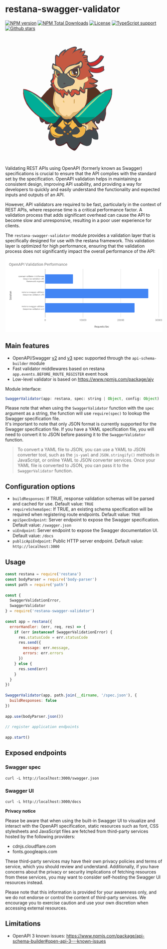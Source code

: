 # restana-swagger-validator
[![NPM version](https://badgen.net/npm/v/restana-swagger-validator)](https://www.npmjs.com/package/restana-swagger-validator)
[![NPM Total Downloads](https://badgen.net/npm/dt/restana-swagger-validator)](https://www.npmjs.com/package/restana-swagger-validator)
[![License](https://badgen.net/npm/license/restana-swagger-validator)](https://www.npmjs.com/package/restana-swagger-validator)
[![TypeScript support](https://badgen.net/npm/types/restana-swagger-validator)](https://www.npmjs.com/package/restana-swagger-validator)
[![Github stars](https://badgen.net/github/stars/jkyberneees/restana-swagger-validator?icon=github)](https://github.com/jkyberneees/restana-swagger-validator)

<img src="logo.svg" width="400">  

Validating REST APIs using OpenAPI (formerly known as Swagger) specifications is crucial to ensure that the API complies with the standard set by the specification. OpenAPI validation helps in maintaining a consistent design, improving API usability, and providing a way for developers to quickly and easily understand the functionality and expected inputs and outputs of an API.  

However, API validators are required to be fast, particularly in the context of REST APIs, where response time is a critical performance factor. A validation process that adds significant overhead can cause the API to become slow and unresponsive, resulting in a poor user experience for clients.

The `restana-swagger-validator` module provides a validation layer that is specifically designed for use with the restana framework. This validation layer is optimized for high performance, ensuring that the validation process does not significantly impact the overall performance of the API:

![Performance Benchmarks](performance-benchmark.png)

## Main features
- OpenAPI/Swagger [v2](https://swagger.io/specification/v2/) and [v3](https://swagger.io/specification/) spec supported through the `api-schema-builder` module
- Fast validator middlewares based on restana `app.events.BEFORE_ROUTE_REGISTER` event hook
- Low-level validator is based on https://www.npmjs.com/package/ajv 

Module interface: 
```js
SwaggerValidator(app: restana, spec: string | Object, config: Object)
```
Please note that when using the `SwaggerValidator` function with the `spec` argument as a string, the function will use `require(spec)` to lookup the Swagger specification file.  
It's important to note that only JSON format is currently supported for the Swagger specification file. If you have a YAML specification file, you will need to convert it to JSON before passing it to the `SwaggerValidator` function.

> To convert a YAML file to JSON, you can use a YAML to JSON converter tool, such as the `js-yaml` and `JSON.stringify()` methods in JavaScript, or online YAML to JSON converter services. Once your YAML file is converted to JSON, you can pass it to the `SwaggerValidator` function.



## Configuration options
- `buildResponses`: If TRUE, response validation schemas will be parsed and cached for use. Default value: `TRUE`
- `requireSchemaSpec`: If TRUE, an existing schema specification will be required when registering route endpoints. Default value: `TRUE`
- `apiSpecEndpoint`: Server endpoint to expose the Swagger specification. Default value: `/swagger.json`
- `uiEndpoint`: Server endpoint to expose the Swagger documentation UI. Default value: `/docs`
- `publicApiEndpoint`: Public HTTP server endpoint. Default value: `http://localhost:3000`

## Usage
```js
const restana = require('restana')
const bodyParser = require('body-parser')
const path = require('path')

const {
  SwaggerValidationError,
  SwaggerValidator
} = require('restana-swagger-validator')

const app = restana({
  errorHandler: (err, req, res) => {
    if (err instanceof SwaggerValidationError) {
      res.statusCode = err.statusCode
      res.send({
        message: err.message,
        errors: err.errors
      })
    } else {
      res.send(err)
    }
  }
})

SwaggerValidator(app, path.join(__dirname, '/spec.json'), {
  buildResponses: false
})

app.use(bodyParser.json())

// register application endpoints

app.start()

```
## Exposed endpoints
### Swagger spec
```curl
curl -L http://localhost:3000/swagger.json
```
### Swagger UI
```curl
curl -L http://localhost:3000/docs
```

**Privacy notice**  

Please be aware that when using the built-in Swagger UI to visualize and interact with the OpenAPI specification, static resources such as font, CSS stylesheets and JavaScript files are fetched from third-party services hosted by the following providers:
- cdnjs.cloudflare.com
- fonts.googleapis.com

These third-party services may have their own privacy policies and terms of service, which you should review and understand. Additionally, if you have concerns about the privacy or security implications of fetching resources from these services, you may want to consider self-hosting the Swagger UI resources instead.

Please note that this information is provided for your awareness only, and we do not endorse or control the content of third-party services. We encourage you to exercise caution and use your own discretion when accessing external resources.

## Limitations
- OpenAPI 3 known issues: https://www.npmjs.com/package/api-schema-builder#open-api-3---known-issues

